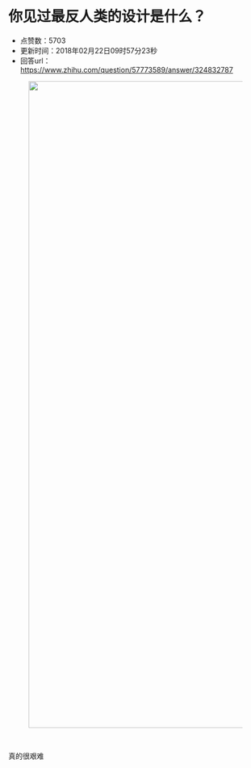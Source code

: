 # 你见过最反人类的设计是什么？
- 点赞数：5703
- 更新时间：2018年02月22日09时57分23秒
- 回答url：https://www.zhihu.com/question/57773589/answer/324832787
<body>
 <figure>
  <img data-rawwidth="1280" data-rawheight="1707" src="https://picx.zhimg.com/50/v2-e4bd3f71209d9c6cd6f21521ec2293f8_720w.jpg?source=1940ef5c" data-original-token="v2-e4bd3f71209d9c6cd6f21521ec2293f8" class="origin_image zh-lightbox-thumb" width="1280" data-original="https://picx.zhimg.com/v2-e4bd3f71209d9c6cd6f21521ec2293f8_r.jpg?source=1940ef5c">
 </figure>
 <br>
 <p data-pid="XO5fn16h">真的很艰难</p>
</body>